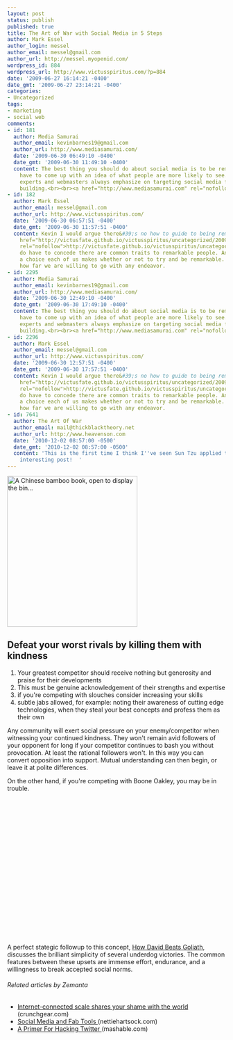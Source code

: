 ```yaml
---
layout: post
status: publish
published: true
title: The Art of War with Social Media in 5 Steps
author: Mark Essel
author_login: messel
author_email: messel@gmail.com
author_url: http://messel.myopenid.com/
wordpress_id: 884
wordpress_url: http://www.victusspiritus.com/?p=884
date: '2009-06-27 16:14:21 -0400'
date_gmt: '2009-06-27 23:14:21 -0400'
categories:
- Uncategorized
tags:
- marketing
- social web
comments:
- id: 181
  author: Media Samurai
  author_email: kevinbarnes19@gmail.com
  author_url: http://www.mediasamurai.com/
  date: '2009-06-30 06:49:10 -0400'
  date_gmt: '2009-06-30 11:49:10 -0400'
  content: The best thing you should do about social media is to be remarkable. You
    have to come up with an idea of what people are more likely to see.  Most of these
    experts and webmasters always emphasize on targeting social media for traffic
    building.<br><br><a href="http://www.mediasamurai.com" rel="nofollow">Media Samurai</a>
- id: 182
  author: Mark Essel
  author_email: messel@gmail.com
  author_url: http://www.victusspiritus.com/
  date: '2009-06-30 06:57:51 -0400'
  date_gmt: '2009-06-30 11:57:51 -0400'
  content: Kevin I would argue there&#39;s no how to guide to being remarkable (<a
    href="http://victusfate.github.io/victusspiritus/uncategorized/2009/04/22/theres-no-how-to-guide-for-being-remarkable/"
    rel="nofollow">http://victusfate.github.io/victusspiritus/uncategorized/2009/04/22/theres...</a> ). <br><br>I
    do have to concede there are common traits to remarkable people. And there&#39;s
    a choice each of us makes whether or not to try and be remarkable. We decide on
    how far we are willing to go with any endeavor.
- id: 2295
  author: Media Samurai
  author_email: kevinbarnes19@gmail.com
  author_url: http://www.mediasamurai.com/
  date: '2009-06-30 12:49:10 -0400'
  date_gmt: '2009-06-30 17:49:10 -0400'
  content: The best thing you should do about social media is to be remarkable. You
    have to come up with an idea of what people are more likely to see.  Most of these
    experts and webmasters always emphasize on targeting social media for traffic
    building.<br><br><a href="http://www.mediasamurai.com" rel="nofollow">Media Samurai</a>
- id: 2296
  author: Mark Essel
  author_email: messel@gmail.com
  author_url: http://www.victusspiritus.com/
  date: '2009-06-30 12:57:51 -0400'
  date_gmt: '2009-06-30 17:57:51 -0400'
  content: Kevin I would argue there&#39;s no how to guide to being remarkable (<a
    href="http://victusfate.github.io/victusspiritus/uncategorized/2009/04/22/theres-no-how-to-guide-for-being-remarkable/"
    rel="nofollow">http://victusfate.github.io/victusspiritus/uncategorized/2009/04/22/theres...</a> ). <br><br>I
    do have to concede there are common traits to remarkable people. And there&#39;s
    a choice each of us makes whether or not to try and be remarkable. We decide on
    how far we are willing to go with any endeavor.
- id: 7641
  author: The Art Of War
  author_email: mail@thickblacktheory.net
  author_url: http://www.heavenson.com
  date: '2010-12-02 08:57:00 -0500'
  date_gmt: '2010-12-02 08:57:00 -0500'
  content: 'This is the first time I think I''ve seen Sun Tzu applied to social media.  Very
    interesting post!  '
---
```

<p><a href="http://upload.wikimedia.org/wikipedia/commons/thumb/9/94/Bamboo_book_-_binding_-_UCR.jpg/300px-Bamboo_book_-_binding_-_UCR.jpg"><img title="A Chinese bamboo book, open to display the bin..." src="http://upload.wikimedia.org/wikipedia/commons/thumb/9/94/Bamboo_book_-_binding_-_UCR.jpg/300px-Bamboo_book_-_binding_-_UCR.jpg" alt="A Chinese bamboo book, open to display the bin..." width="300" height="347" /></a></p>
<p><span style="font-weight: normal; font-size: 13px;"> </span></p>
<h2>Defeat your worst rivals by killing them with kindness</h2>
<ol>
<li>Your greatest competitor should receive nothing but generosity and praise for their developments</li>
<li>This must be genuine acknowledgement of their strengths and expertise</li>
<li>if you're competing with slouches consider increasing your skills</li>
<li>subtle jabs allowed, for example: noting their awareness of cutting edge technologies, when they steal your best concepts and profess them as their own</li>
</ol>
<p>Any community will exert social pressure on your enemy/competitor when witnessing your continued kindness. They won't remain avid followers of your opponent for long if your competitor continues to bash you without provocation. At least the rational followers won't. In this way you can convert opposition into support. Mutual understanding can then begin, or leave it at polite differences.</p>
<p>On the other hand, if you're competing with Boone Oakley, you may be in trouble.</p>
<p><object classid="clsid:d27cdb6e-ae6d-11cf-96b8-444553540000" width="480" height="320" codebase="http://download.macromedia.com/pub/shockwave/cabs/flash/swflash.cab#version=6,0,40,0"><param name="allowFullScreen" value="true" /><param name="allowscriptaccess" value="always" /><param name="src" value="http://www.youtube.com/v/Elo7WeIydh8&amp;hl=en&amp;fs=1&amp;" /><param name="allowfullscreen" value="true" /><embed type="application/x-shockwave-flash" width="480" height="320" src="http://www.youtube.com/v/Elo7WeIydh8&amp;hl=en&amp;fs=1&amp;" allowscriptaccess="always" allowfullscreen="true"></embed></object></p>
<p>A perfect stategic followup to this concept, <a href="http://www.gladwell.com/2009/2009_05_11_a_david.html">How David Beats Goliath</a>, discusses the brilliant simplicity of several underdog victories. The common features between these upsets are immense effort, endurance, and a willingness to break accepted social norms.</p>
<h6 class="zemanta-related-title" style="font-size: 1em;">Related articles by Zemanta</h6>
<ul class="zemanta-article-ul">
<li class="zemanta-article-ul-li"><a href="http://www.crunchgear.com/2009/06/26/internet-connected-scale-shares-your-shame-with-the-world/"> Internet-connected scale shares your shame with the world </a> (crunchgear.com)</li>
<li class="zemanta-article-ul-li"><a href="http://www.nettiehartsock.com/2009/06/26/social-media-and-fab-tools/"> Social Media and Fab Tools </a> (nettiehartsock.com)</li>
<li class="zemanta-article-ul-li"><a href="http://mashable.com/2009/06/22/primer-twitter-hacking/"> A Primer For Hacking Twitter </a> (mashable.com)</li>
</ul>

